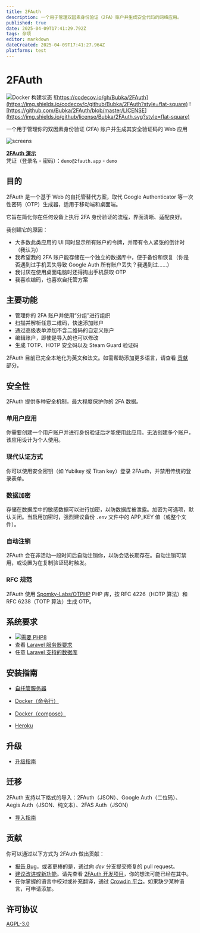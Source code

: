 ```yaml
---
title: 2FAuth
description: 一个用于管理双因素身份验证（2FA）账户并生成安全代码的网络应用。
published: true
date: 2025-04-09T17:41:29.792Z
tags: 杂项
editor: markdown
dateCreated: 2025-04-09T17:41:27.964Z
platforms: test
---
```


# 2FAuth

![Docker 构建状态](https://img.shields.io/github/actions/workflow/status/bubka/2fauth/ci-docker-test.yml?branch=master&style=flat-square) ![https://codecov.io/gh/Bubka/2FAuth](https://img.shields.io/codecov/c/github/Bubka/2FAuth?style=flat-square) ![https://github.com/Bubka/2FAuth/blob/master/LICENSE](https://img.shields.io/github/license/Bubka/2FAuth.svg?style=flat-square)

一个用于管理你的双因素身份验证 (2FA) 账户并生成其安全验证码的 Web 应用

![screens](https://user-images.githubusercontent.com/858858/100485897-18c21400-3102-11eb-9c72-ea0b1b46ef2e.png)

[**2FAuth 演示**](https://demo.2fauth.app/)  
凭证（登录名 - 密码）：`demo@2fauth.app` - `demo`

## 目的

2FAuth 是一个基于 Web 的自托管替代方案，取代 Google Authenticator 等一次性密码（OTP）生成器，适用于移动端和桌面端。

它旨在简化你在任何设备上执行 2FA 身份验证的流程，界面清晰、适配良好。

我创建它的原因：

* 大多数此类应用的 UI 同时显示所有账户的令牌，并带有令人紧张的倒计时（我认为）
* 我希望我的 2FA 账户能存储在一个独立的数据库中，便于备份和恢复（你是否遇到过手机丢失导致 Google Auth 所有账户丢失？我遇到过……）
* 我讨厌在使用桌面电脑时还得掏出手机获取 OTP
* 我喜欢编码，也喜欢自托管方案

## 主要功能

* 管理你的 2FA 账户并使用“分组”进行组织
* 扫描并解析任意二维码，快速添加账户
* 通过高级表单添加不含二维码的自定义账户
* 编辑账户，即使是导入的也可以修改
* 生成 TOTP、HOTP 安全码以及 Steam Guard 验证码

2FAuth 目前已完全本地化为英文和法文。如需帮助添加更多语言，请查看 [贡献](#contributing) 部分。

## 安全性

2FAuth 提供多种安全机制，最大程度保护你的 2FA 数据。

### 单用户应用

你需要创建一个用户账户并进行身份验证后才能使用此应用。无法创建多个账户，该应用设计为个人使用。

### 现代认证方式

你可以使用安全密钥（如 Yubikey 或 Titan key）登录 2FAuth，并禁用传统的登录表单。

### 数据加密

存储在数据库中的敏感数据可以进行加密，以防数据库被泄露。加密为可选项，默认关闭。当启用加密时，强烈建议备份 `.env` 文件中的 APP_KEY 值（或整个文件）。

### 自动注销

2FAuth 会在非活动一段时间后自动注销你，以防会话长期存在。自动注销可禁用，或设置为在复制验证码时触发。

### RFC 规范

2FAuth 使用 [Spomky-Labs/OTPHP](https://github.com/Spomky-Labs/otphp) PHP 库，按 RFC 4226（HOTP 算法）和 RFC 6238（TOTP 算法）生成 OTP。

## 系统要求

* [![需要 PHP8](https://img.shields.io/badge/php-^8.3-red.svg?style=flat-square)](https://secure.php.net/downloads.php)
* 查看 [Laravel 服务器要求](https://laravel.com/docs/installation#server-requirements)
* 任意 [Laravel 支持的数据库](https://laravel.com/docs/database)

## 安装指南

* [自托管服务器](https://docs.2fauth.app/getting-started/installation/self-hosted-server/)

* [Docker（命令行）](https://docs.2fauth.app/getting-started/installation/docker/docker-cli/)

* [Docker（compose）](https://docs.2fauth.app/getting-started/installation/docker/docker-compose/)

* [Heroku](https://docs.2fauth.app/getting-started/installation/heroku/)

## 升级

* [升级指南](https://docs.2fauth.app/getting-started/upgrade/)

## 迁移

2FAuth 支持以下格式的导入：2FAuth（JSON）、Google Auth（二位码）、Aegis Auth（JSON、纯文本）、2FAS Auth（JSON）

* [导入指南](https://docs.2fauth.app/getting-started/usage/import/)

## 贡献

你可以通过以下方式为 2FAuth 做出贡献：

* [报告 Bug](https://github.com/Bubka/2FAuth/issues/new?template=bug_report.md)，或者更棒的是，通过向 *dev* 分支提交修复的 pull request。
* [建议改进或新功能](https://github.com/Bubka/2FAuth/issues/new?template=feature_request.md)。请先查看 [2FAuth 开发项目](https://github.com/users/Bubka/projects/1)，你的想法可能已经在其中。
* 在你掌握的语言中校对或补充翻译，通过 [Crowdin 平台](https://crowdin.com/project/2fauth)。如果缺少某种语言，可申请添加。

## 许可协议

[AGPL-3.0](https://www.gnu.org/licenses/agpl-3.0.html)
